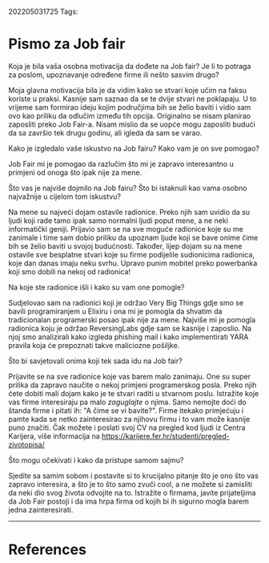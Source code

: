 202205031725
Tags: 
# Pismo za Job fair
Koja je bila vaša osobna motivacija da dođete na Job fair? Je li to potraga za poslom, upoznavanje određene firme ili nešto sasvim drugo?

Moja glavna motivacija bila je da vidim kako se stvari koje učim na faksu koriste u praksi. Kasnije sam saznao da se te dvije stvari ne poklapaju. U to vrijeme sam formirao ideju kojim područjima bih se želio baviti i vidio sam ovo kao priliku da odlučim između tih opcija. Originalno se nisam planirao zaposliti preko Job Fair-a. Nisam mislio da se uopće mogu zaposliti budući da sa završio tek drugu godinu, ali igleda da sam se varao.

Kako je izgledalo vaše iskustvo na Job fairu? Kako vam je on sve pomogao?

Job Fair mi je pomogao da razlučim što mi je zapravo interesantno u primjeni od onoga što ipak nije za mene. 

Što vas je najviše dojmilo na Job fairu? Što bi istaknuli kao vama osobno najvažnije u cijelom tom iskustvu? 

Na mene su najveći dojam ostavile radionice. Preko njih sam uvidio da su ljudi koji rade tamo ipak samo normalni ljudi poput mene, a ne neki informatički geniji. Prijavio sam se na sve moguće radionice koje su me zanimale i time sam dobio priliku da upoznam ljude koji se bave onime čime bih se želio baviti u svojoj budućnosti. Također, lijep dojam su na mene ostavile sve besplatne stvari koje su firme podijelile sudionicima radionica, koje dan danas imaju neku svrhu. Upravo punim mobitel preko powerbanka koji smo dobili na nekoj od radionica!

Na koje ste radionice išli i kako su vam one pomogle? 

Sudjelovao sam na radionici koji je održao Very Big Things gdje smo se bavili programiranjem u Elixiru i ona mi je pomogla da shvatim da tradicionalan programerski posao ipak nije za mene. Najviše mi je pomogla radionica koju je održao ReversingLabs gdje sam se kasnije i zaposlio. Na njoj smo analizirali kako izgleda phishing mail i kako implementirati YARA pravila koja će prepoznati takve maliciozne pošiljke.

Što bi savjetovali onima koji tek sada idu na Job fair? 

Prijavite se na sve radionice koje vas barem malo zanimaju. One su super prilika da zapravo naučite o nekoj primjeni programerskog posla. Preko njih ćete dobiti mali dojam kako je te stvari raditi u stvarnom poslu.
Istražite koje vas firme interesiraju pa malo *zaguglajte* o njima. Samo nemojte doći do štanda firme i pitati ih: "A čime se vi bavite?". Firme itekako primjećuju i pamte kada se netko zainteresirao za njihovu firmu i to vam može kasnije puno značiti. Čak možete i poslati svoj CV na pregled kod ljudi iz Centra Karijera, više informacija na https://karijere.fer.hr/studenti/pregled-zivotopisa/ 

Što mogu očekivati i kako da pristupe samom sajmu?

Sjedite sa samim sobom i postavite si to krucijalno pitanje što je ono što vas zapravo interesira, a što je to što samo zvuči cool, a ne možete si zamisliti da neki dio svog života odvojite na to. Istražite o firmama, javite prijateljima da Job Fair postoji i da ima hrpa firma od kojih bi ih sigurno mogla barem jedna zainteresirati.

---
# References